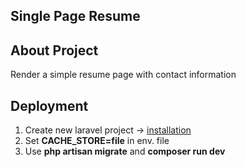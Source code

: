 ## Single Page Resume 

## About Project

Render a simple resume page with contact information

## Deployment

1)  Create new laravel project -> [installation](https://laravel.com/docs/12.x/installation)
2)  Set **CACHE_STORE=file** in env. file
3)  Use **php artisan migrate** and **composer run dev**
